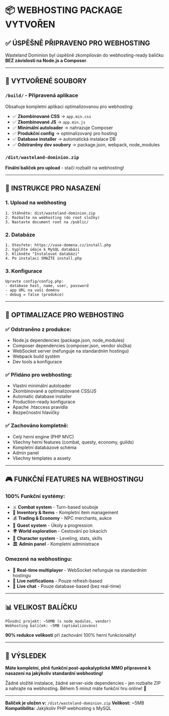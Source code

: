 # 📦 WEBHOSTING PACKAGE VYTVOŘEN

## ✅ ÚSPĚŠNĚ PŘIPRAVENO PRO WEBHOSTING

Wasteland Dominion byl úspěšně zkompilován do webhosting-ready balíčku **BEZ závislosti na Node.js a Composer**.

---

## 📁 VYTVOŘENÉ SOUBORY

### `/build/` - Připravená aplikace
Obsahuje kompletní aplikaci optimalizovanou pro webhosting:
- ✅ **Zkombinované CSS** → `app.min.css`
- ✅ **Zkombinované JS** → `app.min.js`  
- ✅ **Minimální autoloader** → nahrazuje Composer
- ✅ **Produkční config** → optimalizovaný pro hosting
- ✅ **Database installer** → automatická instalace DB
- ✅ **Odstraněny dev soubory** → package.json, webpack, node_modules

### `/dist/wasteland-dominion.zip` 
**Finální balíček pro upload** - stačí rozbalit na webhosting!

---

## 🚀 INSTRUKCE PRO NASAZENÍ

### 1. **Upload na webhosting**
```
1. Stáhněte: dist/wasteland-dominion.zip
2. Rozbalte na webhosting (do root složky)
3. Nastavte document root na /public/
```

### 2. **Databáze**
```
1. Otevřete: https://vase-domena.cz/install.php
2. Vyplňte údaje k MySQL databázi
3. Klikněte "Instalovat databázi"
4. Po instalaci SMAŽTE install.php
```

### 3. **Konfigurace**
```
Upravte config/config.php:
- database host, name, user, password
- app URL na vaši doménu
- debug = false (produkce)
```

---

## 🎯 OPTIMALIZACE PRO WEBHOSTING

### ✅ **Odstraněno z produkce:**
- Node.js dependencies (package.json, node_modules)
- Composer dependencies (composer.json, vendor složka)
- WebSocket server (nefunguje na standardním hostingu)
- Webpack build systém
- Dev tools a konfigurace

### ✅ **Přidáno pro webhosting:**
- Vlastní minimální autoloader
- Zkombinované a optimalizované CSS/JS
- Automatic database installer
- Production-ready konfigurace
- Apache .htaccess pravidla
- Bezpečnostní hlavičky

### ✅ **Zachováno kompletně:**
- Celý herní engine (PHP MVC)
- Všechny herní features (combat, questy, economy, guilds)
- Kompletní databázové schéma
- Admin panel
- Všechny templates a assety

---

## 🎮 FUNKČNÍ FEATURES NA WEBHOSTINGU

### **100% Funkční systémy:**
- ⚔️ **Combat system** - Turn-based souboje
- 🎒 **Inventory & Items** - Kompletní item management
- 💰 **Trading & Economy** - NPC merchants, aukce
- 🎯 **Quest system** - Úkoly a progression
- 🌍 **World exploration** - Cestování po lokacích  
- 👤 **Character system** - Leveling, stats, skills
- 🏛️ **Admin panel** - Kompletní administrace

### **Omezené na webhostingu:**
- 👥 **Real-time multiplayer** - WebSocket nefunguje na standardním hostingu
- 🔄 **Live notifications** - Pouze refresh-based
- 💬 **Live chat** - Pouze database-based (bez real-time)

---

## 📊 VELIKOST BALÍČKU

```
Původní projekt: ~50MB (s node_modules, vendor)
Webhosting balíček: ~5MB (optimalizováno)
```

**90% redukce velikosti** při zachování 100% herní funkcionality!

---

## 🎊 VÝSLEDEK

**Máte kompletní, plně funkční post-apokalyptické MMO připravené k nasazení na jakýkoliv standardní webhosting!**

Žádné složité instalace, žádné server-side dependencies - jen rozbalte ZIP a nahrajte na webhosting. Během 5 minut máte funkční hru online! 🚀

---

**Balíček je uložen v:** `/dist/wasteland-dominion.zip`
**Velikost:** ~5MB  
**Kompatibilita:** Jakýkoliv PHP webhosting s MySQL